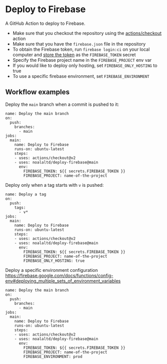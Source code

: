 # Deploy to Firebase

A GitHub Action to deploy to Firebase.

- Make sure that you checkout the repository using the [actions/checkout](https://github.com/actions/checkout) action
- Make sure that you have the `firebase.json` file in the repository
- To obtain the Firebase token, run `firebase login:ci` on your local computer and [store the token](https://docs.github.com/en/actions/reference/encrypted-secrets#creating-encrypted-secrets-for-a-repository) as the `FIREBASE_TOKEN` secret
- Specify the Firebase project name in the `FIREBASE_PROJECT` env var
- If you would like to deploy only hosting, set `FIREBASE_ONLY_HOSTING` to true
- To use a specific firebase environment, set `FIREBASE_ENVIRONMENT`

## Workflow examples

Deploy the `main` branch when a commit is pushed to it:

```
name: Deploy the main branch
on:
  push:
    branches:
      - main
jobs:
  main:
    name: Deploy to Firebase
    runs-on: ubuntu-latest
    steps:
    - uses: actions/checkout@v2
    - uses: noalaltd/deploy-firebase@main
      env:
        FIREBASE_TOKEN: ${{ secrets.FIREBASE_TOKEN }}
        FIREBASE_PROJECT: name-of-the-project
```

Deploy only when a tag starts with `v` is pushed:

```
name: Deploy a tag
on:
  push:
    tags:
      - v*
jobs:
  main:
    name: Deploy to Firebase
    runs-on: ubuntu-latest
    steps:
    - uses: actions/checkout@v2
    - uses: noalaltd/deploy-firebase@main
      env:
        FIREBASE_TOKEN: ${{ secrets.FIREBASE_TOKEN }}
        FIREBASE_PROJECT: name-of-the-project
        FIREBASE_ONLY_HOSTING: true
```
Deploy a specific environment configuration https://firebase.google.com/docs/functions/config-env#deploying_multiple_sets_of_environment_variables
```
name: Deploy the main branch
on:
  push:
    branches:
      - main
jobs:
  main:
    name: Deploy to Firebase
    runs-on: ubuntu-latest
    steps:
    - uses: actions/checkout@v2
    - uses: noalaltd/deploy-firebase@main
      env:
        FIREBASE_TOKEN: ${{ secrets.FIREBASE_TOKEN }}
        FIREBASE_PROJECT: name-of-the-project
        FIREBASE_ENVIRONMENT: prod
```
